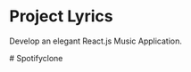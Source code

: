 # Project Lyrics

Develop an elegant React.js Music Application. 




#   S p o t i f y c l o n e 
 
 